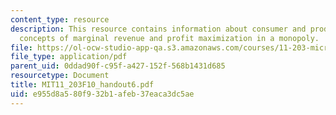 ```yaml
---
content_type: resource
description: This resource contains information about consumer and producer surplus,
  concepts of marginal revenue and profit maximization in a monopoly.
file: https://ol-ocw-studio-app-qa.s3.amazonaws.com/courses/11-203-microeconomics-fall-2010/e955d8a580f932b1afeb37eaca3dc5ae_MIT11_203F10_handout6.pdf
file_type: application/pdf
parent_uid: 0ddad90f-c95f-a427-152f-568b1431d685
resourcetype: Document
title: MIT11_203F10_handout6.pdf
uid: e955d8a5-80f9-32b1-afeb-37eaca3dc5ae
---
```

